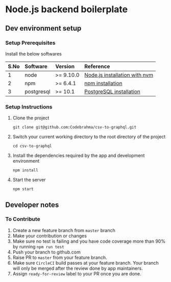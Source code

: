 # Node.js backend boilerplate
## Dev environment setup

### Setup Prerequisites
Install the below softwares

| S.No        | Software   | Version   | Reference |
| :---------  | :--------  | :-------  | :-------- |
| 1           | node       | >= 9.10.0 | [Node.js installation with nvm](https://blog.pm2.io/install-node-js-with-nvm/) |
| 2           | npm        | >= 6.4.1  | [npm installation](https://www.npmjs.com/get-npm) |
| 3           | postgresql | >= 10.1   | [PostgreSQL installation](https://www.digitalocean.com/community/tutorials/how-to-install-and-use-postgresql-on-ubuntu-16-04) |

### Setup Instructions
1. Clone the project

    ```shell
    git clone git@github.com:Codebrahma/csv-to-graphql.git
    ```
2. Switch your current working directory to the root directory of the project

    ```shell
    cd csv-to-graphql
    ```
3. Install the dependencies required by the app and development environment

    ```shell
    npm install
    ```
4. Start the server

    ```shell
    npm start
    ```

## Developer notes

### To Contribute
1. Create a new feature branch from `master` branch
2. Make your contribution or changes
3. Make sure no test is failing and you have code coverage more than 90% by running `npm run test`
4. Push your branch to github.com
5. Raise PR to `master` from your feature branch.
6. Make sure `CircleCI` build passes at your feature branch. Your branch will only be merged after the review done by app maintainers.
7. Assign `ready-for-review` label to your PR once you are done.